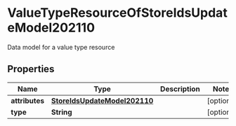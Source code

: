 

# ValueTypeResourceOfStoreIdsUpdateModel202110

Data model for a value type resource

## Properties

| Name | Type | Description | Notes |
|------------ | ------------- | ------------- | -------------|
|**attributes** | [**StoreIdsUpdateModel202110**](StoreIdsUpdateModel202110.md) |  |  [optional] |
|**type** | **String** |  |  [optional] |



